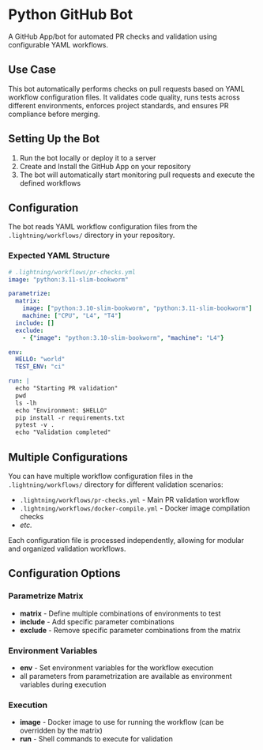 # Python GitHub Bot

A GitHub App/bot for automated PR checks and validation using configurable YAML workflows.

## Use Case

This bot automatically performs checks on pull requests based on YAML workflow configuration files.
It validates code quality, runs tests across different environments, enforces project standards, and ensures PR compliance before merging.

## Setting Up the Bot

1. Run the bot locally or deploy it to a server
2. Create and Install the GitHub App on your repository
3. The bot will automatically start monitoring pull requests and execute the defined workflows

## Configuration

The bot reads YAML workflow configuration files from the `.lightning/workflows/` directory in your repository.

### Expected YAML Structure

```yaml
# .lightning/workflows/pr-checks.yml
image: "python:3.11-slim-bookworm"

parametrize:
  matrix:
    image: ["python:3.10-slim-bookworm", "python:3.11-slim-bookworm"]
    machine: ["CPU", "L4", "T4"]
  include: []
  exclude:
    - {"image": "python:3.10-slim-bookworm", "machine": "L4"}

env:
  HELLO: "world"
  TEST_ENV: "ci"

run: |
  echo "Starting PR validation"
  pwd
  ls -lh
  echo "Environment: $HELLO"
  pip install -r requirements.txt
  pytest -v .
  echo "Validation completed"
```

## Multiple Configurations

You can have multiple workflow configuration files in the `.lightning/workflows/` directory for different validation scenarios:

- `.lightning/workflows/pr-checks.yml` - Main PR validation workflow
- `.lightning/workflows/docker-compile.yml` - Docker image compilation checks
- _etc._

Each configuration file is processed independently, allowing for modular and organized validation workflows.

## Configuration Options

### Parametrize Matrix

- **matrix** - Define multiple combinations of environments to test
- **include** - Add specific parameter combinations
- **exclude** - Remove specific parameter combinations from the matrix

### Environment Variables

- **env** - Set environment variables for the workflow execution
- all parameters from parametrization are available as environment variables during execution

### Execution

- **image** - Docker image to use for running the workflow (can be overridden by the matrix)
- **run** - Shell commands to execute for validation
